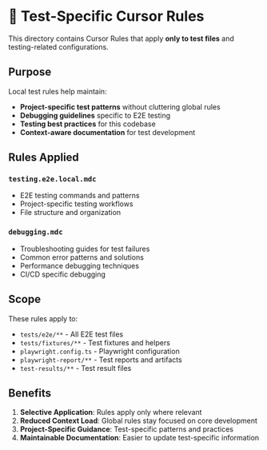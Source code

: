 # 🧪 Test-Specific Cursor Rules

This directory contains Cursor Rules that apply **only to test files** and testing-related configurations.

## Purpose

Local test rules help maintain:
- **Project-specific test patterns** without cluttering global rules
- **Debugging guidelines** specific to E2E testing
- **Testing best practices** for this codebase
- **Context-aware documentation** for test development

## Rules Applied

### `testing.e2e.local.mdc`
- E2E testing commands and patterns
- Project-specific testing workflows
- File structure and organization

### `debugging.mdc`
- Troubleshooting guides for test failures
- Common error patterns and solutions
- Performance debugging techniques
- CI/CD specific debugging

## Scope

These rules apply to:
- `tests/e2e/**` - All E2E test files
- `tests/fixtures/**` - Test fixtures and helpers
- `playwright.config.ts` - Playwright configuration
- `playwright-report/**` - Test reports and artifacts
- `test-results/**` - Test result files

## Benefits

1. **Selective Application**: Rules apply only where relevant
2. **Reduced Context Load**: Global rules stay focused on core development
3. **Project-Specific Guidance**: Test-specific patterns and practices
4. **Maintainable Documentation**: Easier to update test-specific information
